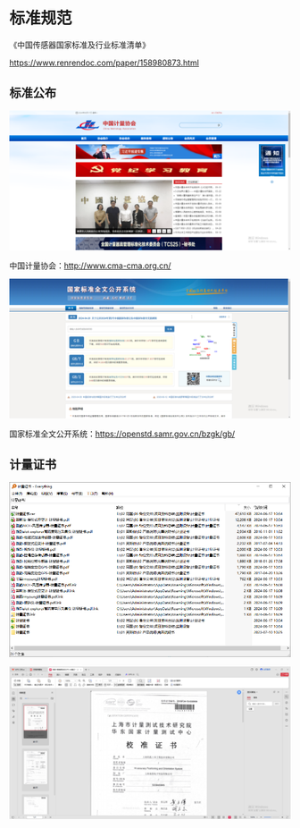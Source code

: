 # 标准规范

《中国传感器国家标准及行业标准清单》

<https://www.renrendoc.com/paper/158980873.html>

## 标准公布

![alt text](img/image-4.png)

中国计量协会：<http://www.cma-cma.org.cn/>

![alt text](img/image-5.png)

国家标准全文公开系统：<https://openstd.samr.gov.cn/bzgk/gb/>

## 计量证书

![alt text](img/image-6.png)

![alt text](img/image-7.png)
